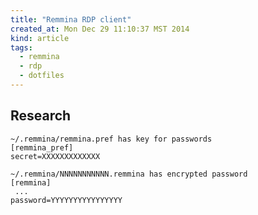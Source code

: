 ```yaml
---
title: "Remmina RDP client"
created_at: Mon Dec 29 11:10:37 MST 2014
kind: article
tags:
  - remmina
  - rdp
  - dotfiles
---
```


## Research

~~~~~~~~~~~~~~~
~/.remmina/remmina.pref has key for passwords
[remmina_pref]
secret=XXXXXXXXXXXXX
~~~~~~~~~~~~~~~


~~~~~~~~~~~~~~~
~/.remmina/NNNNNNNNNNN.remmina has encrypted password
[remmina]
 ...
password=YYYYYYYYYYYYYYYY
~~~~~~~~~~~~~~~
